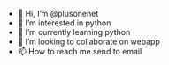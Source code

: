 - 👋 Hi, I’m @plusonenet
- 👀 I’m interested in python
- 🌱 I’m currently learning python
- 💞️ I’m looking to collaborate on webapp
- 📫 How to reach me send to email

